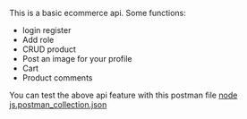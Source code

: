 This is a basic ecommerce api.
Some functions:
- login register
- Add role
- CRUD product
- Post an image for your profile
- Cart
- Product comments

You can test the above api feature with this postman file
[node js.postman_collection.json](https://github.com/ngovantrinh/ecommerce-api/files/13472800/node.js.postman_collection.json)
